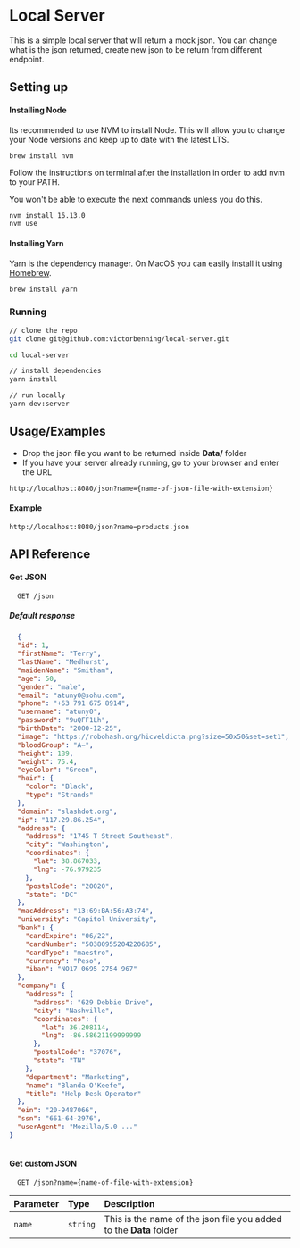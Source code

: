 
# Local Server

This is a simple local server that will return a mock json. You can change what is the json returned, create new json to be return from different endpoint.




## Setting up

#### Installing Node

Its recommended to use NVM to install Node. This will allow you to change your Node versions and keep up to date with the latest LTS.

```bash
brew install nvm
```

Follow the instructions on terminal after the installation in order to add nvm to your PATH.

You won't be able to execute the next commands unless you do this.

```
nvm install 16.13.0
nvm use
```

#### Installing Yarn

Yarn is the dependency manager. On MacOS you can easily install it using [Homebrew](https://brew.sh/).

```bash
brew install yarn
```

### Running

```bash
// clone the repo
git clone git@github.com:victorbenning/local-server.git

cd local-server

// install dependencies
yarn install

// run locally
yarn dev:server
```

## Usage/Examples

- Drop the json file you want to be returned inside **Data/** folder
- If you have your server already running, go to your browser and enter the URL
```http
http://localhost:8080/json?name={name-of-json-file-with-extension}

```

#### Example

```http
http://localhost:8080/json?name=products.json
```

## API Reference

#### Get JSON

```http
  GET /json
```
##### Default response

```json
  {
  "id": 1,
  "firstName": "Terry",
  "lastName": "Medhurst",
  "maidenName": "Smitham",
  "age": 50,
  "gender": "male",
  "email": "atuny0@sohu.com",
  "phone": "+63 791 675 8914",
  "username": "atuny0",
  "password": "9uQFF1Lh",
  "birthDate": "2000-12-25",
  "image": "https://robohash.org/hicveldicta.png?size=50x50&set=set1",
  "bloodGroup": "A−",
  "height": 189,
  "weight": 75.4,
  "eyeColor": "Green",
  "hair": {
    "color": "Black",
    "type": "Strands"
  },
  "domain": "slashdot.org",
  "ip": "117.29.86.254",
  "address": {
    "address": "1745 T Street Southeast",
    "city": "Washington",
    "coordinates": {
      "lat": 38.867033,
      "lng": -76.979235
    },
    "postalCode": "20020",
    "state": "DC"
  },
  "macAddress": "13:69:BA:56:A3:74",
  "university": "Capitol University",
  "bank": {
    "cardExpire": "06/22",
    "cardNumber": "50380955204220685",
    "cardType": "maestro",
    "currency": "Peso",
    "iban": "NO17 0695 2754 967"
  },
  "company": {
    "address": {
      "address": "629 Debbie Drive",
      "city": "Nashville",
      "coordinates": {
        "lat": 36.208114,
        "lng": -86.58621199999999
      },
      "postalCode": "37076",
      "state": "TN"
    },
    "department": "Marketing",
    "name": "Blanda-O'Keefe",
    "title": "Help Desk Operator"
  },
  "ein": "20-9487066",
  "ssn": "661-64-2976",
  "userAgent": "Mozilla/5.0 ..."
}
  
```

#### Get custom JSON

```http
  GET /json?name={name-of-file-with-extension}
```

| Parameter | Type     | Description                       |
| :-------- | :------- | :-------------------------------- |
| `name`      | `string` | This is the name of the json file you added to the **Data** folder |




